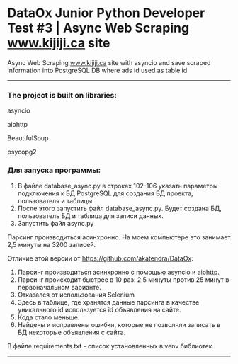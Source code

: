 # DataOx Junior Python Developer Test #3 | Async Web Scraping www.kijiji.ca site #
Async Web Scraping www.kijiji.ca site with asyncio and save scraped information into PostgreSQL DB where ads id used as table id
***
### The project is built on libraries: ###
asyncio

aiohttp

BeautifulSoup

psycopg2


### Для запуска программы: ###
1. В файле database_async.py в строках 102-106 указать параметры подключения к БД PostgreSQL для создания БД проекта, пользователя и таблицы.
2. После этого запустить файл database_async.py. Будет создана БД, пользователь БД и таблица для записи данных.
3. Запустить файл async.py

Парсинг производиться асинхронно. На моем компьютере это занимает 2,5 минуты на 3200 записей. 

Отличие этой версии от https://github.com/akatendra/DataOx:
1. Парсинг производиться асинхронно с помощью asyncio и aiohttp.
2. Парсинг происходит быстрее в 10 раз: 2,5 минуты против 25 минут в первоначальном варианте.
3. Отказался от использования Selenium
4. Здесь в таблице, где хранятся данные парсинга в качестве уникального id используется id объявления на сайте.
5. Кода стало меньше.
6. Найдены и исправлены ошибки, которые не позволяли записать в БД некоторые объявления с сайта.

В файле requirements.txt - список установленных в venv библиотек.
***
